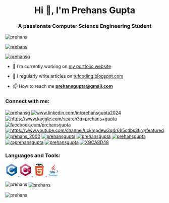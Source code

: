<h1 align="center">Hi 👋, I'm Prehans Gupta</h1>
<h3 align="center">A passionate Computer Science Engineering Student</h3>

<p align="left"> <img src="https://komarev.com/ghpvc/?username=prehans&label=Profile%20views&color=0e75b6&style=flat" alt="prehans" /> </p>

<p align="left"> <a href="https://github.com/ryo-ma/github-profile-trophy"><img src="https://github-profile-trophy.vercel.app/?username=prehans" alt="prehans" /></a> </p>

<p align="left"> <a href="https://twitter.com/prehansg" target="blank"><img src="https://img.shields.io/twitter/follow/prehansg?logo=twitter&style=for-the-badge" alt="prehansg" /></a> </p>

- 🔭 I’m currently working on [my portfolio website](itsprehans.me)

- 📝 I regularly write articles on [tufcoding.blogspot.com](tufcoding.blogspot.com)

- 📫 How to reach me **prehansgupta@gmail.com**

<h3 align="left">Connect with me:</h3>
<p align="left">
<a href="https://twitter.com/prehansg" target="blank"><img align="center" src="https://raw.githubusercontent.com/rahuldkjain/github-profile-readme-generator/master/src/images/icons/Social/twitter.svg" alt="prehansg" height="30" width="40" /></a>
<a href="https://linkedin.com/in/www.linkedin.com/in/prehansgupta2024" target="blank"><img align="center" src="https://raw.githubusercontent.com/rahuldkjain/github-profile-readme-generator/master/src/images/icons/Social/linked-in-alt.svg" alt="www.linkedin.com/in/prehansgupta2024" height="30" width="40" /></a>
<a href="https://kaggle.com/https://www.kaggle.com/search?q=prehans+gupta" target="blank"><img align="center" src="https://raw.githubusercontent.com/rahuldkjain/github-profile-readme-generator/master/src/images/icons/Social/kaggle.svg" alt="https://www.kaggle.com/search?q=prehans+gupta" height="30" width="40" /></a>
<a href="https://fb.com/facebook.com/prehansgupta" target="blank"><img align="center" src="https://raw.githubusercontent.com/rahuldkjain/github-profile-readme-generator/master/src/images/icons/Social/facebook.svg" alt="facebook.com/prehansgupta" height="30" width="40" /></a>
<a href="https://www.youtube.com/c/https://www.youtube.com/channel/uckmpdew3q4r6h5cdbs3tjrg/featured" target="blank"><img align="center" src="https://raw.githubusercontent.com/rahuldkjain/github-profile-readme-generator/master/src/images/icons/Social/youtube.svg" alt="https://www.youtube.com/channel/uckmpdew3q4r6h5cdbs3tjrg/featured" height="30" width="40" /></a>
<a href="https://www.codechef.com/users/prehans_2000" target="blank"><img align="center" src="https://cdn.jsdelivr.net/npm/simple-icons@3.1.0/icons/codechef.svg" alt="prehans_2000" height="30" width="40" /></a>
<a href="https://www.hackerrank.com/prehansgupta" target="blank"><img align="center" src="https://raw.githubusercontent.com/rahuldkjain/github-profile-readme-generator/master/src/images/icons/Social/hackerrank.svg" alt="prehansgupta" height="30" width="40" /></a>
<a href="https://codeforces.com/profile/prehansgupta" target="blank"><img align="center" src="https://cdn.jsdelivr.net/npm/simple-icons@3.0.1/icons/codeforces.svg" alt="prehansgupta" height="30" width="40" /></a>
<a href="https://www.leetcode.com/prehansgupta" target="blank"><img align="center" src="https://raw.githubusercontent.com/rahuldkjain/github-profile-readme-generator/master/src/images/icons/Social/leet-code.svg" alt="prehansgupta" height="30" width="40" /></a>
<a href="https://www.hackerearth.com/@prehansgupta" target="blank"><img align="center" src="https://raw.githubusercontent.com/rahuldkjain/github-profile-readme-generator/master/src/images/icons/Social/hackerearth.svg" alt="@prehansgupta" height="30" width="40" /></a>
<a href="https://auth.geeksforgeeks.org/user/prehansgupta" target="blank"><img align="center" src="https://raw.githubusercontent.com/rahuldkjain/github-profile-readme-generator/master/src/images/icons/Social/geeks-for-geeks.svg" alt="prehansgupta" height="30" width="40" /></a>
<a href="https://discord.gg/XGCA8D48" target="blank"><img align="center" src="https://raw.githubusercontent.com/rahuldkjain/github-profile-readme-generator/master/src/images/icons/Social/discord.svg" alt="XGCA8D48" height="30" width="40" /></a>
</p>

<h3 align="left">Languages and Tools:</h3>
<p align="left"> <a href="https://www.cprogramming.com/" target="_blank"> <img src="https://raw.githubusercontent.com/devicons/devicon/master/icons/c/c-original.svg" alt="c" width="40" height="40"/> </a> <a href="https://www.w3schools.com/cpp/" target="_blank"> <img src="https://raw.githubusercontent.com/devicons/devicon/master/icons/cplusplus/cplusplus-original.svg" alt="cplusplus" width="40" height="40"/> </a> <a href="https://www.w3.org/html/" target="_blank"> <img src="https://raw.githubusercontent.com/devicons/devicon/master/icons/html5/html5-original-wordmark.svg" alt="html5" width="40" height="40"/> </a> <a href="https://www.java.com" target="_blank"> <img src="https://raw.githubusercontent.com/devicons/devicon/master/icons/java/java-original.svg" alt="java" width="40" height="40"/> </a> </p>

<p><img align="left" src="https://github-readme-stats.vercel.app/api/top-langs?username=prehans&show_icons=true&locale=en&layout=compact" alt="prehans" /></p>

<p>&nbsp;<img align="center" src="https://github-readme-stats.vercel.app/api?username=prehans&show_icons=true&locale=en" alt="prehans" /></p>

<p><img align="center" src="https://github-readme-streak-stats.herokuapp.com/?user=prehans&" alt="prehans" /></p>
